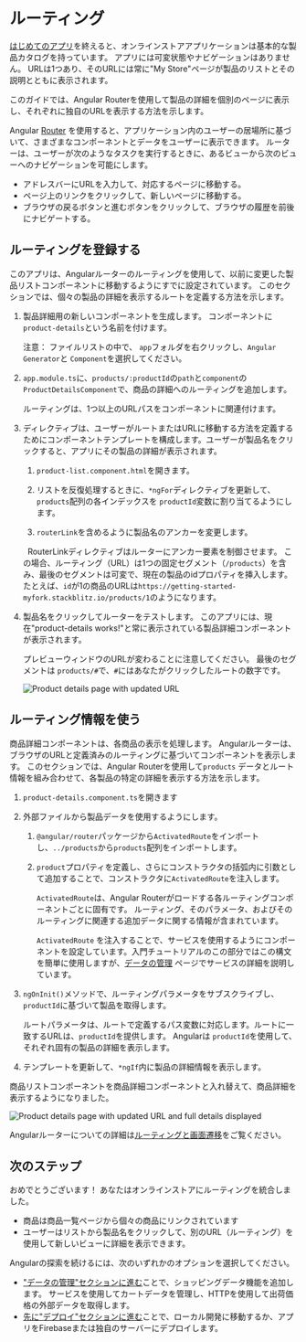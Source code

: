 # ルーティング

[はじめてのアプリ](start "入門： はじめてのアプリ")を終えると、オンラインストアアプリケーションは基本的な製品カタログを持っています。
アプリには可変状態やナビゲーションはありません。
URLは1つあり、そのURLには常に"My Store"ページが製品のリストとその説明とともに表示されます。

このガイドでは、Angular Routerを使用して製品の詳細を個別のページに表示し、それぞれに独自のURLを表示する方法を示します。

Angular [Router](guide/glossary#router "Router definition") を使用すると、アプリケーション内のユーザーの居場所に基づいて、さまざまなコンポーネントとデータをユーザーに表示できます。
ルーターは、ユーザーが次のようなタスクを実行するときに、あるビューから次のビューへのナビゲーションを可能にします。

* アドレスバーにURLを入力して、対応するページに移動する。
* ページ上のリンクをクリックして、新しいページに移動する。
* ブラウザの戻るボタンと進むボタンをクリックして、ブラウザの履歴を前後にナビゲートする。


## ルーティングを登録する

このアプリは、Angularルーターのルーティングを使用して、以前に変更した製品リストコンポーネントに移動するようにすでに設定されています。 このセクションでは、個々の製品の詳細を表示するルートを定義する方法を示します。

1. 製品詳細用の新しいコンポーネントを生成します。 コンポーネントに `product-details`という名前を付けます。

    注意： ファイルリストの中で、 `app`フォルダを右クリックし、`Angular Generator`と `Component`を選択してください。

1. `app.module.ts`に、`products/:productId`の`path`と`component`の`ProductDetailsComponent`で、商品の詳細へのルーティングを追加します。

    <code-example header="src/app/app.module.ts" path="getting-started/src/app/app.module.ts" region="product-details-route">
    </code-example>

    ルーティングは、1つ以上のURLパスをコンポーネントに関連付けます。

1. ディレクティブは、ユーザーがルートまたはURLに移動する方法を定義するためにコンポーネントテンプレートを構成します。ユーザーが製品名をクリックすると、アプリにその製品の詳細が表示されます。

    1. `product-list.component.html`を開きます。

    1. リストを反復処理するときに、`*ngFor`ディレクティブを更新して、` products`配列の各インデックスを `productId`変数に割り当てるようにします。

    1. `routerLink`を含めるように製品名のアンカーを変更します。

    <code-example header="src/app/product-list/product-list.component.html" path="getting-started/src/app/product-list/product-list.component.html" region="router-link">
    </code-example>

      RouterLinkディレクティブはルーターにアンカー要素を制御させます。 この場合、ルーティング（URL）は1つの固定セグメント（`/products`）を含み、最後のセグメントは可変で、現在の製品のidプロパティを挿入します。 たとえば、`id`が1の商品のURLは`https://getting-started-myfork.stackblitz.io/products/1`のようになります。

1. 製品名をクリックしてルーターをテストします。 このアプリには、現在"product-details works!"と常に表示されている製品詳細コンポーネントが表示されます。

    プレビューウィンドウのURLが変わることに注意してください。 最後のセグメントは `products/#`で、`#`にはあなたがクリックしたルートの数字です。

    <div class="lightbox">
      <img src="generated/images/guide/start/product-details-works.png" alt="Product details page with updated URL">
    </div>



## ルーティング情報を使う

商品詳細コンポーネントは、各商品の表示を処理します。 Angularルーターは、ブラウザのURLと定義済みのルーティングに基づいてコンポーネントを表示します。 このセクションでは、Angular Routerを使用して`products` データとルート情報を組み合わせて、各製品の特定の詳細を表示する方法を示します。

1. `product-details.component.ts`を開きます

1. 外部ファイルから製品データを使用するようにします。

    1. `@angular/router`パッケージから`ActivatedRoute`をインポートし、`../products`から`products`配列をインポートします。

        <code-example header="src/app/product-details/product-details.component.ts" path="getting-started/src/app/product-details/product-details.component.1.ts" region="imports">
        </code-example>

    1. `product`プロパティを定義し、さらにコンストラクタの括弧内に引数として追加することで、コンストラクタに`ActivatedRoute`を注入します。

        <code-example header="src/app/product-details/product-details.component.ts" path="getting-started/src/app/product-details/product-details.component.1.ts" region="props-methods">
        </code-example>

        `ActivatedRoute`は、Angular Routerがロードする各ルーティングコンポーネントごとに固有です。
        ルーティング、そのパラメータ、およびそのルーティングに関連する追加データに関する情報が含まれています。

        `ActivatedRoute` を注入することで、サービスを使用するようにコンポーネントを設定しています。入門チュートリアルのこの部分ではこの構文を簡単に使用しますが、[データの管理](start/data "Getting Started: Managing Data") ページでサービスの詳細を説明しています。


1. `ngOnInit()`メソッドで、ルーティングパラメータをサブスクライブし、`productId`に基づいて製品を取得します。

    <code-example path="getting-started/src/app/product-details/product-details.component.1.ts" header="src/app/product-details/product-details.component.ts" region="get-product">
    </code-example>

    ルートパラメータは、ルートで定義するパス変数に対応します。ルートに一致するURLは、`productId`を提供します。 Angularは `productId`を使用して、それぞれ固有の製品の詳細を表示します。

1. テンプレートを更新して、`*ngIf`内に製品の詳細情報を表示します。

    <code-example header="src/app/product-details/product-details.component.html" path="getting-started/src/app/product-details/product-details.component.html" region="details">
    </code-example>

商品リストコンポーネントを商品詳細コンポーネントと入れ替えて、商品詳細を表示するようになりました。

<div class="lightbox">
  <img src="generated/images/guide/start/product-details-routed.png" alt="Product details page with updated URL and full details displayed">
</div>



<div class="alert is-helpful">

Angularルーターについての詳細は[ルーティングと画面遷移](guide/router "ルーティングと画面遷移")をご覧ください。

</div>


## 次のステップ

おめでとうございます！ あなたはオンラインストアにルーティングを統合しました。

* 商品は商品一覧ページから個々の商品にリンクされています
* ユーザーはリストから製品名をクリックして、別のURL（ルーティング）を使用して新しいビューに詳細を表示できます。

Angularの探索を続けるには、次のいずれかのオプションを選択してください。
* ["データの管理"セクションに進む](start/data "入門： データの管理")ことで、ショッピングデータ機能を追加します。 サービスを使用してカートデータを管理し、HTTPを使用して出荷価格の外部データを取得します。
* [先に"デプロイ"セクションに進む](start/deployment "入門： デプロイ")ことで、ローカル開発に移動するか、アプリをFirebaseまたは独自のサーバーにデプロイします。
